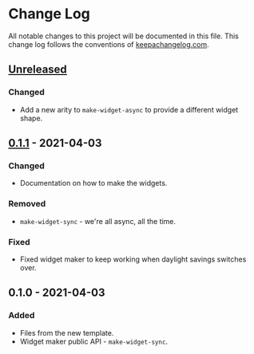 # Change Log
All notable changes to this project will be documented in this file. This change log follows the conventions of [keepachangelog.com](http://keepachangelog.com/).

## [Unreleased]
### Changed
- Add a new arity to `make-widget-async` to provide a different widget shape.

## [0.1.1] - 2021-04-03
### Changed
- Documentation on how to make the widgets.

### Removed
- `make-widget-sync` - we're all async, all the time.

### Fixed
- Fixed widget maker to keep working when daylight savings switches over.

## 0.1.0 - 2021-04-03
### Added
- Files from the new template.
- Widget maker public API - `make-widget-sync`.

[Unreleased]: https://github.com/your-name/jubei/compare/0.1.1...HEAD
[0.1.1]: https://github.com/your-name/jubei/compare/0.1.0...0.1.1
